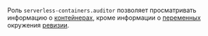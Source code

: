 Роль `serverless-containers.auditor` позволяет просматривать информацию о [контейнерах](../../serverless-containers/concepts/container.md), кроме информации о [переменных](../../serverless-containers/concepts/runtime.md#environment-variables) окружения [ревизии](../../serverless-containers/concepts/container.md#revision).
